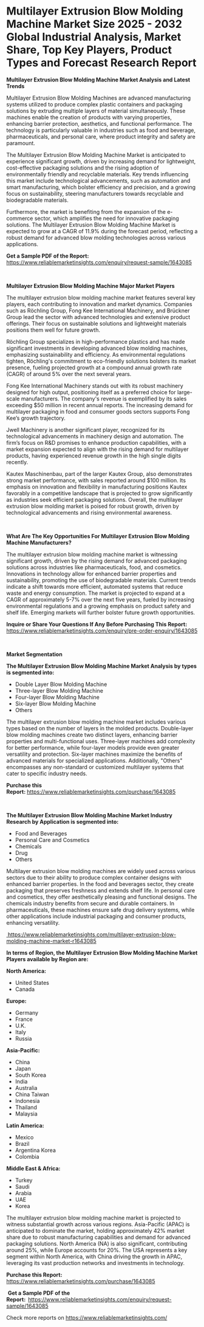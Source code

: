 <p><h1>Multilayer Extrusion Blow Molding Machine Market Size 2025 - 2032 Global Industrial Analysis, Market Share, Top Key Players, Product Types and Forecast Research Report</h1></p><p><strong>Multilayer Extrusion Blow Molding Machine Market Analysis and Latest Trends</strong></p>
<p><p>Multilayer Extrusion Blow Molding Machines are advanced manufacturing systems utilized to produce complex plastic containers and packaging solutions by extruding multiple layers of material simultaneously. These machines enable the creation of products with varying properties, enhancing barrier protection, aesthetics, and functional performance. The technology is particularly valuable in industries such as food and beverage, pharmaceuticals, and personal care, where product integrity and safety are paramount.</p><p>The Multilayer Extrusion Blow Molding Machine Market is anticipated to experience significant growth, driven by increasing demand for lightweight, cost-effective packaging solutions and the rising adoption of environmentally friendly and recyclable materials. Key trends influencing this market include technological advancements, such as automation and smart manufacturing, which bolster efficiency and precision, and a growing focus on sustainability, steering manufacturers towards recyclable and biodegradable materials. </p><p>Furthermore, the market is benefiting from the expansion of the e-commerce sector, which amplifies the need for innovative packaging solutions. The Multilayer Extrusion Blow Molding Machine Market is expected to grow at a CAGR of 11.9% during the forecast period, reflecting a robust demand for advanced blow molding technologies across various applications.</p></p>
<p><strong>Get a Sample PDF of the Report:&nbsp;</strong> <a href="https://www.reliablemarketinsights.com/enquiry/request-sample/1643085?utm_campaign=2137&utm_medium=2&utm_source=Github&utm_content=ia&utm_term=19022025&utm_id=multilayer-extrusion-blow-molding-machine">https://www.reliablemarketinsights.com/enquiry/request-sample/1643085</a></p>
<p>&nbsp;</p>
<p><strong>Multilayer Extrusion Blow Molding Machine Major Market Players</strong></p>
<p><p>The multilayer extrusion blow molding machine market features several key players, each contributing to innovation and market dynamics. Companies such as Röchling Group, Fong Kee International Machinery, and Brückner Group lead the sector with advanced technologies and extensive product offerings. Their focus on sustainable solutions and lightweight materials positions them well for future growth.</p><p>Röchling Group specializes in high-performance plastics and has made significant investments in developing advanced blow molding machines, emphasizing sustainability and efficiency. As environmental regulations tighten, Röchling's commitment to eco-friendly solutions bolsters its market presence, fueling projected growth at a compound annual growth rate (CAGR) of around 5% over the next several years.</p><p>Fong Kee International Machinery stands out with its robust machinery designed for high output, positioning itself as a preferred choice for large-scale manufacturers. The company's revenue is exemplified by its sales exceeding $50 million in recent annual reports. The increasing demand for multilayer packaging in food and consumer goods sectors supports Fong Kee’s growth trajectory.</p><p>Jwell Machinery is another significant player, recognized for its technological advancements in machinery design and automation. The firm’s focus on R&D promises to enhance production capabilities, with a market expansion expected to align with the rising demand for multilayer products, having experienced revenue growth in the high single digits recently.</p><p>Kautex Maschinenbau, part of the larger Kautex Group, also demonstrates strong market performance, with sales reported around $100 million. Its emphasis on innovation and flexibility in manufacturing positions Kautex favorably in a competitive landscape that is projected to grow significantly as industries seek efficient packaging solutions. Overall, the multilayer extrusion blow molding market is poised for robust growth, driven by technological advancements and rising environmental awareness.</p></p>
<p>&nbsp;</p>
<p><strong>What Are The Key Opportunities For Multilayer Extrusion Blow Molding Machine Manufacturers?</strong></p>
<p><p>The multilayer extrusion blow molding machine market is witnessing significant growth, driven by the rising demand for advanced packaging solutions across industries like pharmaceuticals, food, and cosmetics. Innovations in technology allow for enhanced barrier properties and sustainability, promoting the use of biodegradable materials. Current trends indicate a shift towards more efficient, automated systems that reduce waste and energy consumption. The market is projected to expand at a CAGR of approximately 5-7% over the next five years, fueled by increasing environmental regulations and a growing emphasis on product safety and shelf life. Emerging markets will further bolster future growth opportunities.</p></p>
<p><strong>Inquire or Share Your Questions If Any Before Purchasing This Report:</strong> <a href="https://www.reliablemarketinsights.com/enquiry/pre-order-enquiry/1643085?utm_campaign=2137&utm_medium=2&utm_source=Github&utm_content=ia&utm_term=19022025&utm_id=multilayer-extrusion-blow-molding-machine">https://www.reliablemarketinsights.com/enquiry/pre-order-enquiry/1643085</a></p>
<p>&nbsp;</p>
<p><strong>Market Segmentation</strong></p>
<p><strong>The Multilayer Extrusion Blow Molding Machine Market Analysis by types is segmented into:</strong></p>
<p><ul><li>Double Layer Blow Molding Machine</li><li>Three-layer Blow Molding Machine</li><li>Four-layer Blow Molding Machine</li><li>Six-layer Blow Molding Machine</li><li>Others</li></ul></p>
<p><p>The multilayer extrusion blow molding machine market includes various types based on the number of layers in the molded products. Double-layer blow molding machines create two distinct layers, enhancing barrier properties and multi-functional uses. Three-layer machines add complexity for better performance, while four-layer models provide even greater versatility and protection. Six-layer machines maximize the benefits of advanced materials for specialized applications. Additionally, "Others" encompasses any non-standard or customized multilayer systems that cater to specific industry needs.</p></p>
<p><strong>Purchase this Report:&nbsp;</strong><a href="https://www.reliablemarketinsights.com/purchase/1643085?utm_campaign=2137&utm_medium=2&utm_source=Github&utm_content=ia&utm_term=19022025&utm_id=multilayer-extrusion-blow-molding-machine">https://www.reliablemarketinsights.com/purchase/1643085</a></p>
<p>&nbsp;</p>
<p><strong>The Multilayer Extrusion Blow Molding Machine Market Industry Research by Application is segmented into:</strong></p>
<p><ul><li>Food and Beverages</li><li>Personal Care and Cosmetics</li><li>Chemicals</li><li>Drug</li><li>Others</li></ul></p>
<p><p>Multilayer extrusion blow molding machines are widely used across various sectors due to their ability to produce complex container designs with enhanced barrier properties. In the food and beverages sector, they create packaging that preserves freshness and extends shelf life. In personal care and cosmetics, they offer aesthetically pleasing and functional designs. The chemicals industry benefits from secure and durable containers. In pharmaceuticals, these machines ensure safe drug delivery systems, while other applications include industrial packaging and consumer products, enhancing versatility.</p></p>
<p><a href="https://www.reliablemarketinsights.com/multilayer-extrusion-blow-molding-machine-market-r1643085?utm_campaign=2137&utm_medium=2&utm_source=Github&utm_content=ia&utm_term=19022025&utm_id=multilayer-extrusion-blow-molding-machine">&nbsp;https://www.reliablemarketinsights.com/multilayer-extrusion-blow-molding-machine-market-r1643085</a></p>
<p><strong>In terms of Region, the Multilayer Extrusion Blow Molding Machine Market Players available by Region are:</strong></p>
<p>
    <p> <strong> North America: </strong>
        <ul>
            <li>United States</li>
            <li>Canada</li>
        </ul>
        </p> 
    <p> <strong> Europe: </strong>
        <ul>
            <li>Germany</li>
            <li>France</li>
            <li>U.K.</li>
            <li>Italy</li>
            <li>Russia</li>
        </ul>
        </p> 
    <p> <strong> Asia-Pacific: </strong>
        <ul>
            <li>China</li>
            <li>Japan</li>
            <li>South Korea</li>
            <li>India</li>
            <li>Australia</li>
            <li>China Taiwan</li>
            <li>Indonesia</li>
            <li>Thailand</li>
            <li>Malaysia</li>
        </ul>
        </p> 
    <p> <strong> Latin America: </strong>
        <ul>
            <li>Mexico</li>
            <li>Brazil</li>
            <li>Argentina Korea</li>
            <li>Colombia</li>
        </ul>
        </p> 
    <p> <strong> Middle East & Africa: </strong>
        <ul>
            <li>Turkey</li>
            <li>Saudi</li>
            <li>Arabia</li>
            <li>UAE</li>
            <li>Korea</li>
        </ul>
    </p>
    </p>
<p><p>The multilayer extrusion blow molding machine market is projected to witness substantial growth across various regions. Asia-Pacific (APAC) is anticipated to dominate the market, holding approximately 42% market share due to robust manufacturing capabilities and demand for advanced packaging solutions. North America (NA) is also significant, contributing around 25%, while Europe accounts for 20%. The USA represents a key segment within North America, with China driving the growth in APAC, leveraging its vast production networks and investments in technology.</p></p>
<p><strong>Purchase this Report: </strong><a href="https://www.reliablemarketinsights.com/purchase/1643085?utm_campaign=2137&utm_medium=2&utm_source=Github&utm_content=ia&utm_term=19022025&utm_id=multilayer-extrusion-blow-molding-machine">https://www.reliablemarketinsights.com/purchase/1643085</a></p>
<p>&nbsp;<strong>Get a Sample PDF of the Report:&nbsp;&nbsp;</strong><a href="https://www.reliablemarketinsights.com/enquiry/request-sample/1643085?utm_campaign=2137&utm_medium=2&utm_source=Github&utm_content=ia&utm_term=19022025&utm_id=multilayer-extrusion-blow-molding-machine">https://www.reliablemarketinsights.com/enquiry/request-sample/1643085</a></p>
<p><strong></strong></p>
<p>Check more reports on <a href="https://www.reliablemarketinsights.com/?utm_campaign=2137&utm_medium=2&utm_source=Github&utm_content=ia&utm_term=19022025&utm_id=multilayer-extrusion-blow-molding-machine">https://www.reliablemarketinsights.com/</a></p>